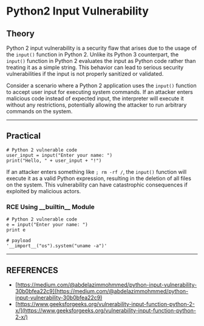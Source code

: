 # Python2 Input Vulnerability

## Theory

Python 2 input vulnerability is a security flaw that arises due to the usage of the `input()` function in Python 2. Unlike its Python 3 counterpart, the `input()` function in Python 2 evaluates the input as Python code rather than treating it as a simple string. This behavior can lead to serious security vulnerabilities if the input is not properly sanitized or validated.

Consider a scenario where a Python 2 application uses the `input()` function to accept user input for executing system commands. If an attacker enters malicious code instead of expected input, the interpreter will execute it without any restrictions, potentially allowing the attacker to run arbitrary commands on the system.

***

## Practical

```
# Python 2 vulnerable code
user_input = input("Enter your name: ")
print("Hello, " + user_input + "!")
```

If an attacker enters something like `; rm -rf /`, the `input()` function will execute it as a valid Python expression, resulting in the deletion of all files on the system. This vulnerability can have catastrophic consequences if exploited by malicious actors.

### RCE Using \_\_builtin\_\_ Module

```
# Python 2 vulnerable code
e = input("Enter your name: ")
print e
```

```
# payload
'__import__("os").system("uname -a")'
```



***

## REFERENCES

* [https://medium.com/@abdelazimmohmmed/python-input-vulnerability-30b0bfea22c9](https://medium.com/@abdelazimmohmmed/python-input-vulnerability-30b0bfea22c9)
* [https://www.geeksforgeeks.org/vulnerability-input-function-python-2-x/](https://www.geeksforgeeks.org/vulnerability-input-function-python-2-x/)

